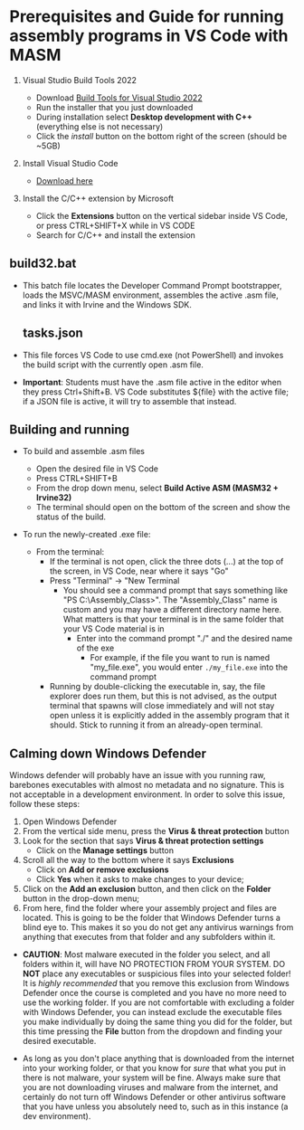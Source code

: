 # Prerequisites and Guide for running assembly programs in VS Code with MASM

1. Visual Studio Build Tools 2022
    - Download [Build Tools for Visual Studio 2022](https://visualstudio.microsoft.com/downloads/#build-tools-for-visual-studio-2022)
    - Run the installer that you just downloaded
    - During installation select **Desktop development with C++** (everything else is not necessary)
    - Click the *install* button on the bottom right of the screen (should be ~5GB)

2. Install Visual Studio Code
    - [Download here](https://code.visualstudio.com/download)
3. Install the C/C++ extension by Microsoft
    - Click the **Extensions** button on the vertical sidebar inside VS Code, or press CTRL+SHIFT+X while in VS CODE
    - Search for C/C++ and install the extension

## build32.bat

- This batch file locates the Developer Command Prompt bootstrapper, loads the
 MSVC/MASM environment, assembles the active .asm file, and links it with Irvine and
  the Windows SDK.

  ## tasks.json

- This file forces VS Code to use cmd.exe (not PowerShell) and invokes the build script with the
  currently open .asm file.
- **Important**: Students must have the .asm file active in the editor when they press Ctrl+Shift+B. VS Code
 substitutes ${file} with the active file; if a JSON file is active, it will try to assemble that instead.

## Building and running

- To build and assemble .asm files
  - Open the desired file in VS Code
  - Press CTRL+SHIFT+B
  - From the drop down menu, select **Build Active ASM (MASM32 + Irvine32)**
  - The terminal should open on the bottom of the screen and show the status of the build.

- To run the newly-created .exe file:
  - From the terminal:
    - If the terminal is not open, click the three dots (...) at the top
        of the screen, in VS  Code, near where it says "Go"
    - Press "Terminal" -> "New Terminal
      - You should see a command prompt that says something like
      "PS C:\Assembly_Class>". The "Assembly_Class" name is custom and
      you may have a different directory name here. What matters is that your
      terminal is in the same folder that your VS Code material is in
        - Enter into the command prompt "./" and the desired name of the exe
          - For example, if the file you want to run is named "my_file.exe",
            you would enter `./my_file.exe` into the command prompt
    - Running by double-clicking the executable in, say, the file explorer
    does run them, but this is not advised, as the output terminal that spawns
    will close immediately and will not stay open unless it is explicitly added
    in the assembly program that it should. Stick to running it from an
    already-open terminal.

## Calming down Windows Defender

Windows defender will probably have an issue with you running raw, barebones
executables with almost no metadata and no signature. This is not acceptable in
a development environment. In order to solve this issue, follow these steps:

1. Open Windows Defender
2. From the vertical side menu, press the **Virus & threat protection** button
3. Look for the section that says **Virus & threat protection settings**
    - Click on the **Manage settings** button
4. Scroll all the way to the bottom where it says **Exclusions**
    - Click on **Add or remove exclusions**
    - Click **Yes** when it asks to make changes to your device;
5. Click on the **Add an exclusion** button, and then click on the **Folder**
button in the drop-down menu;
6. From here, find the folder where your assembly project and files are located.
This is going to be the folder that Windows Defender turns a blind eye to. This
makes it so you do not get any antivirus warnings from anything that executes from
that folder and any subfolders within it.

- **CAUTION**: Most malware executed in the folder you select, and all folders within
it, will have NO PROTECTION FROM YOUR SYSTEM. DO **NOT** place any executables
or suspicious files into your selected folder! It is *highly recommended* that you
remove this exclusion from Windows Defender once the course is completed and you
have no more need to use the working folder. If you are not comfortable with
excluding a folder with Windows Defender, you can instead exclude the executable
files you make individually by doing the same thing you did for the folder, but
this time pressing the **File** button from the dropdown and finding your
desired executable.

- As long as you don't place anything that is downloaded from the internet
into your working folder, or that you know for *sure* that what you put in
there is not malware, your system will be fine. Always make sure that you
are not downloading viruses and malware from the internet, and certainly do
not turn off Windows Defender or other antivirus software that you have
unless you absolutely need to, such as in this instance (a dev environment).
